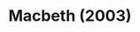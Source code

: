 ---
layout: shows
title: Macbeth (2003)
image: 
category: 
details:
  Theatre: Theatre Jacksonville
cast:
  Duncan: Michael Lipp
crew:
external_links:
---